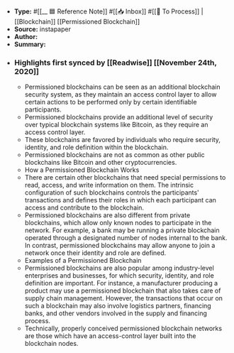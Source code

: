 - **Type:** #[[__ 🟦  Reference Note]] #[[📥 Inbox]] #[[📝 To Process]] | [[Blockchain]] [[Permissioned Blockchain]]
- **Source:**  instapaper
- **Author:**
- **Summary:**
- ### Highlights first synced by [[Readwise]] [[November 24th, 2020]]
    - Permissioned blockchains can be seen as an additional blockchain security system, as they maintain an access control layer to allow certain actions to be performed only by certain identifiable participants. 
    - Permissioned blockchains provide an additional level of security over typical blockchain systems like Bitcoin, as they require an access control layer. 
    - These blockchains are favored by individuals who require security, identity, and role definition within the blockchain. 
    - Permissioned blockchains are not as common as other public blockchains like Bitcoin and other cryptocurrencies. 
    - How a Permissioned Blockchain Works 
    - There are certain other blockchains that need special permissions to read, access, and write information on them. The intrinsic configuration of such blockchains controls the participants' transactions and defines their roles in which each participant can access and contribute to the blockchain. 
    - Permissioned blockchains are also different from private blockchains, which allow only known nodes to participate in the network. For example, a bank may be running a private blockchain operated through a designated number of nodes internal to the bank. In contrast, permissioned blockchains may allow anyone to join a network once their identity and role are defined. 
    - Examples of a Permissioned Blockchain 
    - Permissioned blockchains are also popular among industry-level enterprises and businesses, for which security, identity, and role definition are important. For instance, a manufacturer producing a product may use a permissioned blockchain that also takes care of supply chain management. However, the transactions that occur on such a blockchain may also involve logistics partners, financing banks, and other vendors involved in the supply and financing process. 
    - Technically, properly conceived permissioned blockchain networks are those which have an access-control layer built into the blockchain nodes. 
